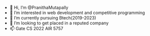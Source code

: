 - 👋 Hi, I’m @PranithaMutapally
- 👀 I’m interested in web development and competitive programming
- 🌱 I’m currently pursuing Btech(2019-2023)
- 💞️ I’m looking to get placed in a reputed company
- 📫 Gate CS 2022 AIR 5757

<!---
PranithaMutapally/PranithaMutapally is a ✨ special ✨ repository because its `README.md` (this file) appears on your GitHub profile.
You can click the Preview link to take a look at your changes.
--->
